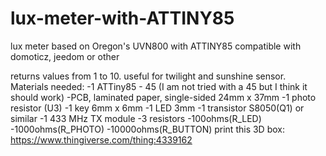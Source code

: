 # lux-meter-with-ATTINY85
lux meter based on Oregon's UVN800 with ATTINY85
compatible with domoticz, jeedom or other

returns values from 1 to 10.
useful for twilight and sunshine sensor.
Materials needed:
  -1 ATTiny85 - 45  (I am not tried with a 45 but I think it should work)
  -PCB, laminated paper, single-sided 24mm x 37mm
  -1 photo resistor (U3)
  -1 key 6mm x 6mm
  -1 LED 3mm
  -1 transistor S8050(Q1) or similar
  -1 433 MHz TX module
  -3 resistors 
    -100ohms(R_LED)
    -1000ohms(R_PHOTO)
    -10000ohms(R_BUTTON)
print this 3D box:
https://www.thingiverse.com/thing:4339162
